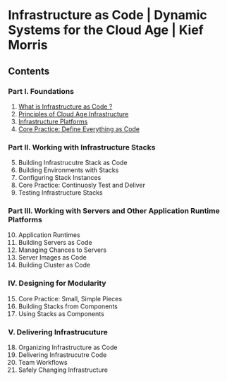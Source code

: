 # Infrastructure as Code | Dynamic Systems for the Cloud Age | Kief Morris

## Contents

###  Part I. Foundations
1. [What is Infrastructure as Code ?](Notes-1-1.md)
2. [Principles of Cloud Age Infrastructure](Notes-1-2.md)
3. [Infrastructure Platforms](Notes-1-3.md)
4. [Core Practice: Define Everything as Code](Notes-1-4.md)
     
### Part II. Working with Infrastructure Stacks
5. Building Infrastrucutre Stack as Code
6. Building Environments with Stacks
7. Configuring Stack Instances
8. Core Practice: Continuosly Test and Deliver
9. Testing Infrastructure Stacks

### Part III. Working with Servers and Other Application Runtime Platforms
10. Application Runtimes
11. Building Servers as Code
12. Managing Chances to Servers
13. Server Images as Code
14. Building Cluster as Code

### IV. Designing for Modularity
15. Core Practice: Small, Simple Pieces
16. Building Stacks from Components
17. Using Stacks as Components

### V. Delivering Infrastrucuture
18. Organizing Infrastructure as Code
19. Delivering Infrastrucutre Code
20. Team Workflows
21. Safely Changing Infrastructure

